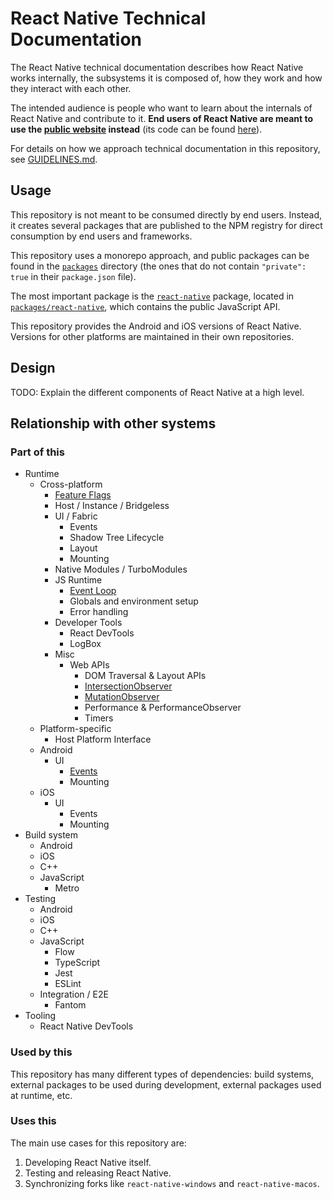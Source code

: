 # React Native Technical Documentation

The React Native technical documentation describes how React Native works
internally, the subsystems it is composed of, how they work and how they
interact with each other.

The intended audience is people who want to learn about the internals of React
Native and contribute to it. **End users of React Native are meant to use the
[public website](https://reactnative.dev) instead** (its code can be found
[here](https://github.com/facebook/react-native-website)).

For details on how we approach technical documentation in this repository, see
[GUIDELINES.md](./GUIDELINES.md).

## Usage

This repository is not meant to be consumed directly by end users. Instead, it
creates several packages that are published to the NPM registry for direct
consumption by end users and frameworks.

This repository uses a monorepo approach, and public packages can be found in
the [`packages`](../packages/) directory (the ones that do not contain
`"private": true` in their `package.json` file).

The most important package is the
[`react-native`](https://www.npmjs.com/package/react-native) package, located in
[`packages/react-native`](../packages/react-native), which contains the public
JavaScript API.

This repository provides the Android and iOS versions of React Native. Versions
for other platforms are maintained in their own repositories.

## Design

TODO: Explain the different components of React Native at a high level.

## Relationship with other systems

### Part of this

- Runtime
  - Cross-platform
    - [Feature Flags](../packages/react-native/src/private/featureflags/__docs__/README.md)
    - Host / Instance / Bridgeless
    - UI / Fabric
      - Events
      - Shadow Tree Lifecycle
      - Layout
      - Mounting
    - Native Modules / TurboModules
    - JS Runtime
      - [Event Loop](../packages/react-native/ReactCommon/react/renderer/runtimescheduler/__docs__/README.md)
      - Globals and environment setup
      - Error handling
    - Developer Tools
      - React DevTools
      - LogBox
    - Misc
      - Web APIs
        - DOM Traversal & Layout APIs
        - [IntersectionObserver](../packages/react-native/src/private/webapis/intersectionobserver/__docs__/README.md)
        - [MutationObserver](../packages/react-native/src/private/webapis/mutationobserver/__docs__/README.md)
        - Performance & PerformanceObserver
        - Timers
  - Platform-specific
    - Host Platform Interface
  - Android
    - UI
      - [Events](../packages/react-native/ReactAndroid/src/main/java/com/facebook/react/fabric/events/__docs__/README.md)
      - Mounting
  - iOS
    - UI
      - Events
      - Mounting
- Build system
  - Android
  - iOS
  - C++
  - JavaScript
    - Metro
- Testing
  - Android
  - iOS
  - C++
  - JavaScript
    - Flow
    - TypeScript
    - Jest
    - ESLint
  - Integration / E2E
    - Fantom
- Tooling
  - React Native DevTools

### Used by this

This repository has many different types of dependencies: build systems,
external packages to be used during development, external packages used at
runtime, etc.

### Uses this

The main use cases for this repository are:

1. Developing React Native itself.
2. Testing and releasing React Native.
3. Synchronizing forks like `react-native-windows` and `react-native-macos`.
